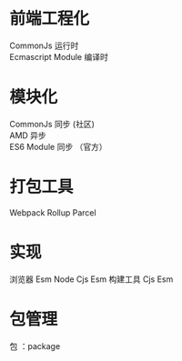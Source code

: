 # 前端工程化
CommonJs 运行时  
Ecmascript Module 编译时

# 模块化
CommonJs 同步  (社区)  
AMD 异步  
ES6 Module 同步 （官方）

# 打包工具
Webpack Rollup Parcel

# 实现
浏览器 Esm
Node Cjs Esm
构建工具 Cjs Esm

# 包管理
 包 ：package
